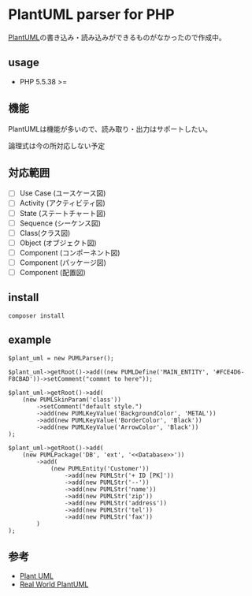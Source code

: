 # PlantUML parser for PHP

[PlantUML](http://plantuml.com/ja/)の書き込み・読み込みができるものがなかったので作成中。

## usage
* PHP 5.5.38 >=

## 機能
PlantUMLは機能が多いので、読み取り・出力はサポートしたい。

論理式は今の所対応しない予定

## 対応範囲

* [ ] Use Case (ユースケース図)
* [ ] Activity (アクティビティ図)
* [ ] State (ステートチャート図)	
* [ ] Sequence (シーケンス図)
* [ ] Class(クラス図)
* [ ] Object	(オブジェクト図)
* [ ] Component	(コンポーネント図)
* [ ] Component	(パッケージ図)
* [ ] Component	(配置図)

## install
```
composer install
```

## example

```
$plant_uml = new PUMLParser();

$plant_uml->getRoot()->add((new PUMLDefine('MAIN_ENTITY', '#FCE4D6-F8CBAD'))->setComment("commnt to here"));

$plant_uml->getRoot()->add(
    (new PUMLSkinParam('class'))
        ->setComment("default style.")
        ->add(new PUMLKeyValue('BackgroundColor', 'METAL'))
        ->add(new PUMLKeyValue('BorderColor', 'Black'))
        ->add(new PUMLKeyValue('ArrowColor', 'Black'))
);

$plant_uml->getRoot()->add(
    (new PUMLPackage('DB', 'ext', '<<Database>>'))
        ->add(
            (new PUMLEntity('Customer'))
                ->add(new PUMLStr('+ ID [PK]'))
                ->add(new PUMLStr('--'))
                ->add(new PUMLStr('name'))
                ->add(new PUMLStr('zip'))
                ->add(new PUMLStr('address'))
                ->add(new PUMLStr('tel'))
                ->add(new PUMLStr('fax'))
        )
);
```

## 参考
* [Plant UML](http://plantuml.com/ja/)
* [Real World PlantUML](https://real-world-plantuml.com/)